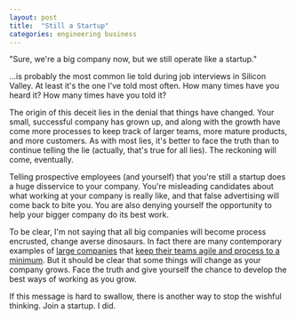 ```yaml
---
layout: post
title:  "Still a Startup"
categories: engineering business
---
```


"Sure, we're a big company now, but we still operate like a startup."

...is probably the most common lie told during job interviews in Silicon Valley. At least it's the one I've told most often. How many times have you heard it? How many times have you told it?

The origin of this deceit lies in the denial that things have changed. Your small, successful company has grown up, and along with the growth have come more processes to keep track of larger teams, more mature products, and more customers. As with most lies, it's better to face the truth than to continue telling the lie (actually, that's true for all lies). The reckoning will come, eventually.

Telling prospective employees (and yourself) that you're still a startup does a huge disservice to your company. You're misleading candidates about what working at your company is really like, and that false advertising will come back to bite you. You are also denying yourself the opportunity to help your bigger company do its best work.

To be clear, I'm not saying that all big companies will become process encrusted, change averse dinosaurs. In fact there are many contemporary examples of [large companies](http://www.businessweek.com/articles/2013-10-10/jeff-bezos-and-the-age-of-amazon-excerpt-from-the-everything-store-by-brad-stone) that [keep their teams agile and process to a minimum](http://blog.jasoncrawford.org/two-pizza-teams). But it should be clear that some things will change as your company grows. Face the truth and give yourself the chance to develop the best ways of working as you grow.

If this message is hard to swallow, there is another way to stop the wishful thinking. Join a startup. I did.



